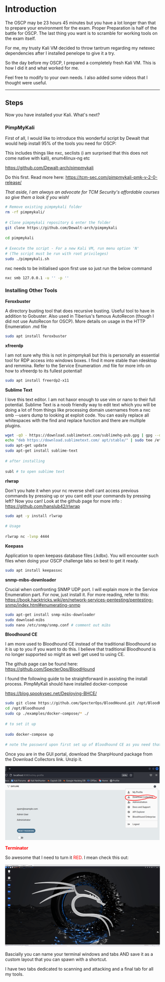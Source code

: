 # Introduction

The OSCP may be 23 hours 45 minutes but you have a lot longer than that to prepare your environment for the exam. Proper Preparation is half of the battle for OSCP. The last thing you want is to scramble for working tools on the exam itself.

For me, my trusty Kali VM decided to throw tantrum regarding my netexec dependencies after I installed penelope to give it a try.

So the day before my OSCP, I prepared a completely fresh Kali VM. This is how I did it and what worked for me.

Feel free to modify to your own needs. I also added some videos that I thought were useful.

-------------------------------------------------------------

## Steps

Now you have installed your Kali. What's next?


### PimpMyKali

First of all, I would like to introduce this wonderful script by Dewalt that would help install 95% of the tools you need for OSCP:

This includes things like nxc, seclists (i am surprised that this does not come native with kali), enum4linux-ng etc

https://github.com/Dewalt-arch/pimpmykali

Do this first. Read more here: https://tcm-sec.com/pimpmykali-pmk-v-2-0-release/

_That aside, I am always an advocate for TCM Security's affordable courses so give them a look if you wish!_

```bash
# Remove existing pimpmykali folder
rm -rf pimpmykali/

# Clone pimpmykali repository & enter the folder
git clone https://github.com/Dewalt-arch/pimpmykali

cd pimpmykali

# Execute the script - For a new Kali VM, run menu option 'N'
# (The script must be run with root privileges)
sudo ./pimpmykali.sh
```

nxc needs to be initialised upon first use so just run the below command

```bash
nxc smb 127.0.0.1 -u '' -p ''
```

### Installing Other Tools

**Feroxbuster**

A directory busting tool that does recursive busting. Useful tool to have in addition to Gobuster. Also used in Tiberius's famous AutoRecon (though I did not use AutoRecon for OSCP). More details on usage in the HTTP Enumeration .md file

```bash
sudo apt install feroxbuster
```

**xfreerdp**

I am not sure why this is not in pimpmykali but this is personally an essential tool for RDP access into windows boxes. I find it more stable than rdesktop and remmina. Refer to the Service Enumeration .md file for more info on how to xfreerdp to its fullest potential!

```bash
sudo apt install freerdp2-x11
```

**Sublime Text**

I love this text editor. I am not haxor enough to use vim or nano to their full potential. Sublime Text is a noob friendly way to edit text which you will be doing a lot of from things like processing domain usernames from a nxc smb --users dump to looking at exploit code. You can easily replace all whitespaces with the find and replace function and there are multiple plugins. 

```bash
wget -qO - https://download.sublimetext.com/sublimehq-pub.gpg | gpg --dearmor | sudo tee /etc/apt/trusted.gpg.d/sublimehq-archive.gpg > /dev/null
echo "deb https://download.sublimetext.com/ apt/stable/" | sudo tee /etc/apt/sources.list.d/sublime-text.list
sudo apt-get update
sudo apt-get install sublime-text

# after installing

subl # to open sublime text
```

**rlwrap**

Don't you hate it when your nc reverse shell cant access previous commands by pressing up or you cant edit your commands by pressing left?
Now you can! Look at the github page for more info : https://github.com/hanslub42/rlwrap

```bash
sudo apt -y install rlwrap

# Usage

rlwrap nc -lvnp 4444
```

**Keepass**

Application to open keepass database files (.kdbx). You will encounter such files when doing your OSCP challenge labs so best to get it ready.

```bash
sudo apt install keepassxc
```

**snmp-mibs-downloader**

Crucial when confronting SNMP UDP port. I will explain more in the Service Enumeration part. For now, just install it.
For more reading, refer to this: https://book.hacktricks.wiki/en/network-services-pentesting/pentesting-snmp/index.html#enumerating-snmp

```bash
sudo apt-get install snmp-mibs-downloader
sudo download-mibs
sudo nano /etc/snmp/snmp.conf # comment out mibs
```

**Bloodhound CE**

I am more used to Bloodhound CE instead of the traditional Bloodhound so it is up to you if you want to do this. I believe that traditional Bloodhound is no longer supported so might as well get used to using CE. 

The github page can be found here: https://github.com/SpecterOps/BloodHound

I found the following guide to be straightforward in assisting the install process. PimpMyKali should have installed docker-compose

https://blog.spookysec.net/Deploying-BHCE/ 

```bash
sudo git clone https://github.com/SpecterOps/BloodHound.git /opt/BloodHound
cd /opt/Bloodhound
sudo cp ./examples/docker-compose/* ./

# to set it up

sudo docker-compose up

# note the password upon first set up of Bloodhound CE as you need that to login to the admin portal on localhost:8080. You can change the password after that

```

Once you are in the GUI portal, download the SharpHound package from the Download Collectors link. Unzip it. 

![alt text](/Assets/sharphound_collector.png)

**<span style="color: red;">Terminator**

So awesome that I need to turn it <span style="color: red;">RED</span>. I mean check this out:

![alt text](/Assets/terminator.gif) 

Bascially you can name your terminal windows and tabs AND save it as a custom layout that you can spawn with a shortcut. 

I have two tabs dedicated to scanning and attacking and a final tab for all my tools.
